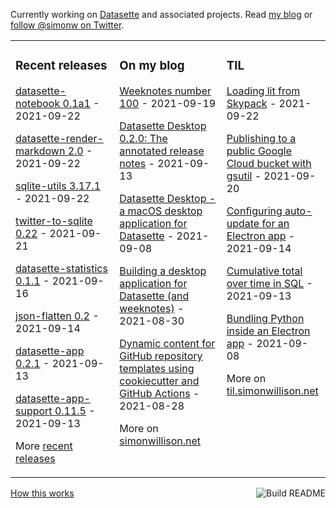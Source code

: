 Currently working on [Datasette](https://datasette.io/) and associated projects. Read [my blog](https://simonwillison.net/) or [follow @simonw on Twitter](https://twitter.com/simonw).

<table><tr><td valign="top" width="33%">

### Recent releases
<!-- recent_releases starts -->
[datasette-notebook 0.1a1](https://github.com/simonw/datasette-notebook/releases/tag/0.1a1) - 2021-09-22

[datasette-render-markdown 2.0](https://github.com/simonw/datasette-render-markdown/releases/tag/2.0) - 2021-09-22

[sqlite-utils 3.17.1](https://github.com/simonw/sqlite-utils/releases/tag/3.17.1) - 2021-09-22

[twitter-to-sqlite 0.22](https://github.com/dogsheep/twitter-to-sqlite/releases/tag/0.22) - 2021-09-21

[datasette-statistics 0.1.1](https://github.com/simonw/datasette-statistics/releases/tag/0.1.1) - 2021-09-16

[json-flatten 0.2](https://github.com/simonw/json-flatten/releases/tag/0.2) - 2021-09-14

[datasette-app 0.2.1](https://github.com/simonw/datasette-app/releases/tag/0.2.1) - 2021-09-13

[datasette-app-support 0.11.5](https://github.com/simonw/datasette-app-support/releases/tag/0.11.5) - 2021-09-13
<!-- recent_releases ends -->
More [recent releases](https://github.com/simonw/simonw/blob/main/releases.md)
</td><td valign="top" width="34%">

### On my blog
<!-- blog starts -->
[Weeknotes number 100](http://simonwillison.net/2021/Sep/19/weeknotes/) - 2021-09-19

[Datasette Desktop 0.2.0: The annotated release notes](http://simonwillison.net/2021/Sep/13/datasette-desktop-2/) - 2021-09-13

[Datasette Desktop - a macOS desktop application for Datasette](http://simonwillison.net/2021/Sep/8/datasette-desktop/) - 2021-09-08

[Building a desktop application for Datasette (and weeknotes)](http://simonwillison.net/2021/Aug/30/datasette-app/) - 2021-08-30

[Dynamic content for GitHub repository templates using cookiecutter and GitHub Actions](http://simonwillison.net/2021/Aug/28/dynamic-github-repository-templates/) - 2021-08-28
<!-- blog ends -->
More on [simonwillison.net](https://simonwillison.net/)
</td><td valign="top" width="33%">

### TIL
<!-- tils starts -->
[Loading lit from Skypack](https://til.simonwillison.net/javascript/lit-with-skypack) - 2021-09-22

[Publishing to a public Google Cloud bucket with gsutil](https://til.simonwillison.net/googlecloud/gsutil-bucket) - 2021-09-20

[Configuring auto-update for an Electron app](https://til.simonwillison.net/electron/electrion-auto-update) - 2021-09-14

[Cumulative total over time in SQL](https://til.simonwillison.net/sql/cumulative-total-over-time) - 2021-09-13

[Bundling Python inside an Electron app](https://til.simonwillison.net/electron/python-inside-electron) - 2021-09-08
<!-- tils ends -->
More on [til.simonwillison.net](https://til.simonwillison.net/)
</td></tr></table>

<a href="https://github.com/simonw/simonw/actions"><img src="https://github.com/simonw/simonw/workflows/Build%20README/badge.svg" align="right" alt="Build README"></a> <a href="https://simonwillison.net/2020/Jul/10/self-updating-profile-readme/">How this works</a>
